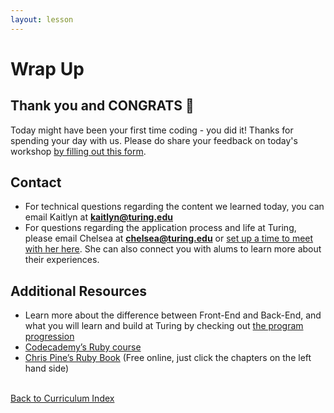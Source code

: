 ```yaml
---
layout: lesson
---
```


# Wrap Up

<h2>Thank you and CONGRATS <span role="img" aria-label="celebration emoji">🎉</span></h2>

Today might have been your first time coding - you did it! Thanks for spending your day with us. Please do share your feedback on today's workshop <a href="https://docs.google.com/forms/d/1WgNaki1iuVMXUj8KhWdbxcFpg4V4zyViU_fZu7p0G10/edit" target="blank">by filling out this form</a>.

## Contact

- For technical questions regarding the content we learned today, you can email Kaitlyn at **kaitlyn@turing.edu** 
- For questions regarding the application process and life at Turing, please email Chelsea at **chelsea@turing.edu** or <a target="blank" href="https://go.oncehub.com/ChelseaTuring" >set up a time to meet with her here</a>. She can also connect you with alums to learn more about their experiences.

## Additional Resources

- Learn more about the difference between Front-End and Back-End, and what you will learn and build at Turing by checking out [the program progression](../../what-students-learn)
- <a target="blank" href="https://www.codeacademy.com/learn/learn-ruby">Codecademy’s Ruby course</a>
- <a target="blank" href="https://pine.fm/learntoprogram/" >Chris Pine’s Ruby Book</a> (Free online, just click the chapters on the left hand side)

<br>
<a href="../">Back to Curriculum Index</a>

